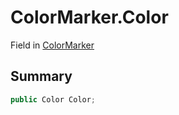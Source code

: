 # ColorMarker.Color

Field in [ColorMarker](/api/csharp/yarn.unity.markuppalette.colormarker.md)

## Summary



```csharp
public Color Color;
```


